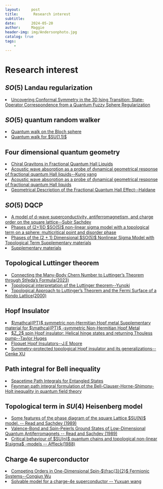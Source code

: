 ```yaml
---
layout:     post
title:       Research interest 
subtitle:   
date:       2024-05-20
author:     Maggie
header-img: img/Andersonphoto.jpg
catalog: true
tags:
    - 
---
```




#  Research interest 

## $SO(5)$ Landau regularization 

<li>
<a href="https://maggiexheuw.github.io/pdf2/PhysRevX.13.021009.pdf">
Uncovering Conformal Symmetry in the 3D Ising Transition: State-Operator Correspondence from a Quantum Fuzzy Sphere Regularization
</a></li>


## $SO(5)$ quantum random walker 


<li>
<a href="https://maggiexheuw.github.io/pdf2/PhysRevA.105.042215.pdf">
Quantum walk on the Bloch sphere
</a></li>

<li>
<a href="https://maggiexheuw.github.io/pdf2/PhysRevA.107.022224 (3).pdf">
Quantum walk for $SU(1,1)$
</a></li>


## Four dimensional quantum geometry 

<li>
<a href="https://maggiexheuw.github.io/pdf2/PhysRevLett.123.146801-accepted (1).pdf">
Chiral Gravitons in Fractional Quantum Hall Liquids
</a></li>



<li>
<a href="https://maggiexheuw.github.io/pdf2/PhysRevB.93.161302-accepted.pdf">
Acoustic wave absorption as a probe of dynamical
geometrical response of fractional quantum Hall liquids--Kung yang
</a></li>

<li>
<a href="https://maggiexheuw.github.io/pdf2/PhysRevB.85.115308-accepted.pdf">
Acoustic wave absorption as a probe of dynamical
geometrical response of fractional quantum Hall liquids
</a></li>

<li>
<a href="https://maggiexheuw.github.io/pdf2/PhysRevLett.107.116801-accepted.pdf">
Geometrical Description of the Fractional Quantum Hall
Effect--Haldane
</a></li>


## $SO(5)$ DQCP 


<li>
<a href="https://maggiexheuw.github.io/pdf2/christos-et-al-2023-a-model-of-d-wave-superconductivity-antiferromagnetism-and-charge-order-on-the-square-lattice.pdf">
A model of d-wave superconductivity, antiferromagnetism, and charge order on the square lattice--Subir Sachdev
</a></li>


<li>
<a href="https://maggiexheuw.github.io/pdf2/2307.05307v3.pdf">
Phases of (2+1)D $SO(5)$ non-linear sigma model with a topological term on a sphere:
multicritical point and disorder phase
</a></li>

<li>
<a href="https://maggiexheuw.github.io/pdf2/wang2021.pdf">
Phases of the (2 + 1) Dimensional $SO(5)$ Nonlinear Sigma Model with Topological Term
Supplementary materials
</a></li>

<li>
<a href="https://maggiexheuw.github.io/pdf2/Landau_Level_sup.pdf">
Supplementary materials
</a></li>



## Topological Luttinger theorem 


<li>
<a href="https://maggiexheuw.github.io/pdf2/PhysRevLett.131.236601.pdf">
Connecting the Many-Body Chern Number to
Luttinger’s Theorem through Středa’s Formula(2023)
</a></li>



<li>
<a href="https://maggiexheuw.github.io/pdf2/PhysRevB.96.085124.pdf">
Topological interpretation of the Luttinger theorem--Yunoki
</a></li>




<li>
<a href="https://maggiexheuw.github.io/pdf2/PhysRevLett.84.3370.pdf">
Topological Approach to Luttinger’s Theorem and the Fermi Surface of a Kondo Lattice(2000)
</a></li>


## Hopf Insulator 

<li>
</a>
<a href="https://maggiexheuw.github.io/pdf2/PhysRevResearch.6.L012053.pdf">
$\mathcal{PT}$ symmetric non-Hermitian Hopf metal
</a>
<a href="https://maggiexheuw.github.io/pdf2/Supple_NHHopf_bundle.pdf">
Supplementary material for $\mathcal{PT}$ -symmetric Non-Hermitian Hopf Metal
</a>
</li>



<li>
<a href="https://maggiexheuw.github.io/pdf2/PhysRevB.107.115159.pdf">
$Z_2$ spin Hopf insulator: Helical hinge states and returning Thouless pump--Taylor Huges
</a></li>


<li>
<a href="https://maggiexheuw.github.io/pdf2/PhysRevLett.123.266803.pdf">
Floquet Hopf Insulators--J.E Moore
</a></li>


<li>
<a href="https://maggiexheuw.github.io/pdf2/PhysRevB.95.161116.pdf">
Symmetry-protected topological Hopf insulator and its generalizations--Cenke XU
</a></li>






## Path integral for Bell inequality 


<li>
<a href="https://maggiexheuw.github.io/pdf2/Spacetime Path Integrals for Entangled States">
Spacetime Path Integrals for Entangled States
</a></li>



<li>
<a href="https://maggiexheuw.github.io/pdf2/PhysRevD.107.105001.pdf">
Feynman path integral formulation of the Bell-Clauser-Horne-Shimony-
Holt inequality in quantum field theory
</a></li>




## Topological term in $SU(4)$ Heisenberg model 

<li>
<a href="https://maggiexheuw.github.io/Group/1-s2.0-0550321389900618-main.pdf">
Some features of the phase diagram of the square Lattice $SU(N)$ model.
-- Read and Sachdev (1989)
</a></li>


<li>
<a href="https://maggiexheuw.github.io/Group/1-s2.0-0550321389900618-main.pdf">
Valence-Bond and Spin-Peierls Ground States of Low-Dimensional Quantum
Antiferromagnets
-- Read and Sachdev (1989)
</a></li>


<li>
<a href="https://maggiexheuw.github.io/Group/1-s2.0-0550321389900618-main.pdf">
Critical behaviour of $SU(n)$ quantum chains and topological non-linear $\sigma$ -models
-- Affleck(1988)
</a></li>


## Charge 4e superconductor 


<li>
<a href="https://maggiexheuw.github.io/Group/PhysRevLett.95.266404.pdf">
Competing Orders in One-Dimensional Spin-$\frac{3}{2}$ Fermionic Systems--Congjun Wu 
</a></li>



<li>
<a href="https://maggiexheuw.github.io/Group/PhysRevB.106.094508.pdf">
Solvable model for a charge-4e superconductor
-- Yuxuan wang 
</a></li>